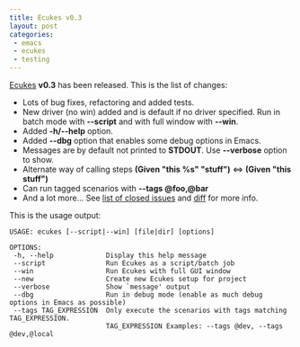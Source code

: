 ```yaml
---
title: Ecukes v0.3
layout: post
categories:
 - emacs
 - ecukes
 - testing
---
```


[Ecukes](http://ecukes.info) **v0.3** has been released. This is the list of changes:

* Lots of bug fixes, refactoring and added tests.
* New driver (no win) added and is default if no driver specified. Run in batch mode with **--script** and with full window with **--win**.
* Added **-h/--help** option.
* Added **--dbg** option that enables some debug options in Emacs.
* Messages are by default not printed to **STDOUT**. Use **--verbose** option to show.
* Alternate way of calling steps **(Given "this %s" "stuff")** <=> **(Given "this stuff")**
* Can run tagged scenarios with **--tags @foo,@bar**
* And a lot more... See [list of closed issues](https://github.com/rejeep/ecukes/issues?milestone=1&state=closed) and [diff](https://github.com/rejeep/ecukes/compare/0.2.1...v0.3.0) for more info.

This is the usage output:

    USAGE: ecukes [--script|--win] [file|dir] [options]

    OPTIONS:
     -h, --help             Display this help message
     --script               Run Ecukes as a script/batch job
     --win                  Run Ecukes with full GUI window
     --new                  Create new Ecukes setup for project
     --verbose              Show `message' output
     --dbg                  Run in debug mode (enable as much debug options in Emacs as possible)
     --tags TAG_EXPRESSION  Only execute the scenarios with tags matching TAG_EXPRESSION.
                            TAG_EXPRESSION Examples: --tags @dev, --tags @dev,@local

